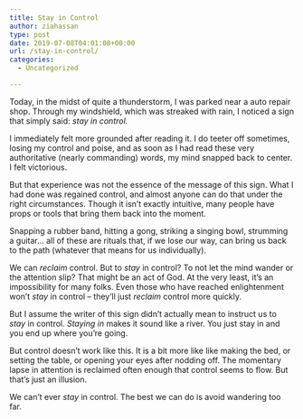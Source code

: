 ```yaml
---
title: Stay in Control
author: ziahassan
type: post
date: 2019-07-08T04:01:08+00:00
url: /stay-in-control/
categories:
  - Uncategorized

---
```

Today, in the midst of quite a thunderstorm, I was parked near a auto repair shop. Through my windshield, which was streaked with rain, I noticed a sign that simply said: _stay in control._

I immediately felt more grounded after reading it. I do teeter off sometimes, losing my control and poise, and as soon as I had read these very authoritative (nearly commanding) words, my mind snapped back to center. I felt victorious.

But that experience was not the essence of the message of this sign. What I had done was regained control, and almost anyone can do that under the right circumstances. Though it isn’t exactly intuitive, many people have props or tools that bring them back into the moment.

Snapping a rubber band, hitting a gong, striking a singing bowl, strumming a guitar… all of these are rituals that, if we lose our way, can bring us back to the path (whatever that means for us individually).

We can _reclaim_ control. But to _stay_ in control? To not let the mind wander or the attention slip? That might be an act of God. At the very least, it’s an impossibility for many folks. Even those who have reached enlightenment won’t _stay_ in control &#8211; they’ll just _reclaim_ control more quickly.

But I assume the writer of this sign didn’t actually mean to instruct us to _stay_ in control. _Staying in_ makes it sound like a river. You just stay in and you end up where you’re going.

But control doesn’t work like this. It is a bit more like like making the bed, or setting the table, or opening your eyes after nodding off. The momentary lapse in attention is reclaimed often enough that control seems to flow. But that’s just an illusion.

We can’t ever _stay_ in control. The best we can do is avoid wandering too far.